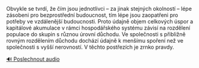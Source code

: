 
Obvykle se tvrdí, že čím jsou jednotlivci – za jinak stejných okolností – lépe zásobeni pro bezprostřední budoucnost, tím lépe jsou zaopatřeni pro potřeby ve vzdálenější budoucnosti. Proto údajně objem celkových úspor a kapitálové akumulace v rámci hospodářského systému závisí na rozdělení populace do skupin s různou úrovní důchodu. Ve společnosti s přibližně rovným rozdělením důchodu dochází údajně k menšímu spoření než ve společnosti s vyšší nerovností. V těchto postřezích je zrnko pravdy.

[🔊 Poslechnout audio](/data/7-paragraphs/audio/chapter_95/para_003-Obvykle-se-tvrd-e-m-jsou-jednotlivci-za-jin.mp3)
